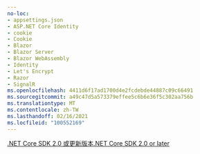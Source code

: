 ```yaml
---
no-loc:
- appsettings.json
- ASP.NET Core Identity
- cookie
- Cookie
- Blazor
- Blazor Server
- Blazor WebAssembly
- Identity
- Let's Encrypt
- Razor
- SignalR
ms.openlocfilehash: 4411d6f17ad1700d4e2fcdebde44887c09c66491
ms.sourcegitcommit: a49c47d5a573379effee5c6b6e36f5c302aa756b
ms.translationtype: MT
ms.contentlocale: zh-TW
ms.lasthandoff: 02/16/2021
ms.locfileid: "100552169"
---
```

[<span data-ttu-id="543ab-101">.NET Core SDK 2.0 或更新版本</span><span class="sxs-lookup"><span data-stu-id="543ab-101">.NET Core SDK 2.0 or later</span></span>](https://dotnet.microsoft.com/download)

